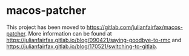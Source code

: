 # macos-patcher
This project has been moved to https://gitlab.com/julianfairfax/macos-patcher. More information can be found at https://julianfairfax.gitlab.io/blog/090421/saying-goodbye-to-rmc and https://julianfairfax.gitlab.io/blog/170521/switching-to-gitlab.
